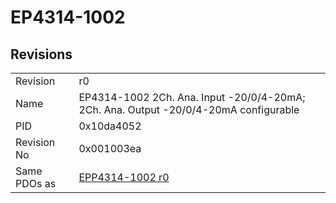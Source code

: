 # EP4314-1002

## Revisions
<table>
<tr>
<td>Revision</td>
<td>r0</td>
</tr>
<tr>
<td>Name</td>
<td>EP4314-1002 2Ch. Ana. Input -20/0/4-20mA; 2Ch. Ana. Output -20/0/4-20mA configurable</td>
</tr>
<tr>
<td>PID</td>
<td>0x10da4052</td>
</tr>
<tr>
<td>Revision No</td>
<td>0x001003ea</td>
</tr>
<tr>
<td>Same PDOs as</td>
<td><a href="EPP4314-1002.md">EPP4314-1002 r0</a></td>
</tr>
</table>
